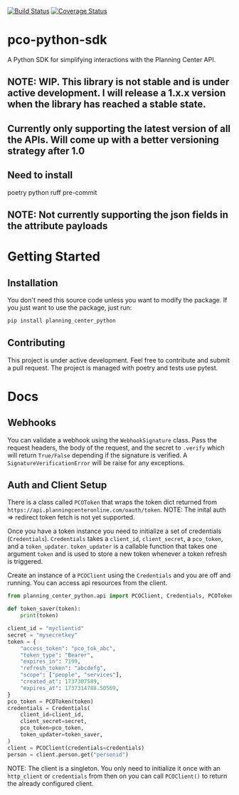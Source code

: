 <!-- README.md -->
[![Build Status](https://github.com/andy-goellner/pco-python-sdk/actions/workflows/ci.yml/badge.svg?branch=main)](https://github.com/andy-goellner/pco-python-sdk/actions?query=branch%main)
[![Coverage Status](https://coveralls.io/repos/github/andy-goellner/pco-python-sdk/badge.svg?branch=main)](https://coveralls.io/github/andy-goellner/pco-python-sdk?branch=main)

# pco-python-sdk
A Python SDK for simplifying interactions with the Planning Center API.


## NOTE: WIP. This library is not stable and is under active development. I will release a 1.x.x version when the library has reached a stable state.

## Currently only supporting the latest version of all the APIs. Will come up with a better versioning strategy after 1.0

## Need to install
poetry
python
ruff
pre-commit

## NOTE: Not currently supporting the json fields in the attribute payloads

# Getting Started

## Installation

You don't need this source code unless you want to modify the package. If you just
want to use the package, just run:

```sh
pip install planning_center_python
```

## Contributing

This project is under active development. Feel free to contribute and submit a pull request. The project is managed with poetry and tests use pytest.

# Docs

## Webhooks

You can validate a webhook using the `WebhookSignature` class. Pass the request headers, the body of the request, and the secret to `.verify` which will return `True/False` depending if the signature is verified. A `SignatureVerificationError` will be raise for any exceptions.


## Auth and Client Setup

There is a class called `PCOToken` that wraps the token dict returned from `https://api.planningcenteronline.com/oauth/token`. NOTE: The inital auth => redirect token fetch is not yet supported.

Once you have a token instance you need to initialize a set of credentials (`Credentials`). `Credentials` takes a `client_id`, `client_secret`, a `pco_token`, and a `token_updater`. `token_updater` is a callable function that takes one argument `token` and is used to store a new token whenever a token refresh is triggered.

Create an instance of a `PCOClient` using the `Credentials` and you are off and running. You can access api resources from the client.

```python
from planning_center_python.api import PCOClient, Credentials, PCOToken

def token_saver(token):
    print(token)

client_id = "myclientid"
secret = "mysecretkey"
token = {
    "access_token": "pco_tok_abc",
    "token_type": "Bearer",
    "expires_in": 7199,
    "refresh_token": "abcdefg",
    "scope": ["people", "services"],
    "created_at": 1737307589,
    "expires_at": 1737314788.50569,
}
pco_token = PCOToken(token)
credentials = Credentials(
    client_id=client_id,
    client_secret=secret,
    pco_token=pco_token,
    token_updater=token_saver,
)
client = PCOClient(credentials=credentials)
person = client.person.get("personid")
```

NOTE: The client is a singleton. You only need to initialize it once with an `http_client` or `credentials` from then on you can call `PCOClient()` to return the already configured client.
